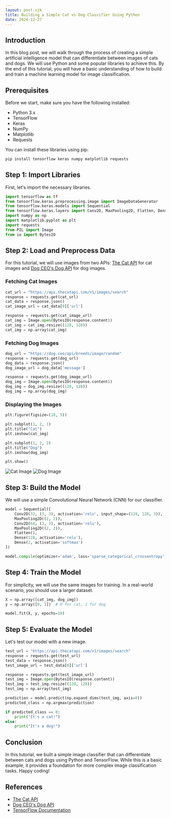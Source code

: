 ```yaml
---
layout: post.njk
title: Building a Simple Cat vs Dog Classifier Using Python
date: 2024-12-27
---
```

## Introduction

In this blog post, we will walk through the process of creating a simple artificial intelligence model that can differentiate between images of cats and dogs. We will use Python and some popular libraries to achieve this. By the end of this tutorial, you will have a basic understanding of how to build and train a machine learning model for image classification.

## Prerequisites

Before we start, make sure you have the following installed:

- Python 3.x
- TensorFlow
- Keras
- NumPy
- Matplotlib
- Requests

You can install these libraries using pip:

```bash
pip install tensorflow keras numpy matplotlib requests
```

## Step 1: Import Libraries

First, let's import the necessary libraries.

```python
import tensorflow as tf
from tensorflow.keras.preprocessing.image import ImageDataGenerator
from tensorflow.keras.models import Sequential
from tensorflow.keras.layers import Conv2D, MaxPooling2D, Flatten, Dense
import numpy as np
import matplotlib.pyplot as plt
import requests
from PIL import Image
from io import BytesIO
```

## Step 2: Load and Preprocess Data

For this tutorial, we will use images from two APIs: [The Cat API](https://api.thecatapi.com/v1/images/search) for cat images and [Dog CEO&#39;s Dog API](https://dog.ceo/api/breeds/image/random) for dog images.

### Fetching Cat Images

```python
cat_url = "https://api.thecatapi.com/v1/images/search"
response = requests.get(cat_url)
cat_data = response.json()
cat_image_url = cat_data[0]['url']

response = requests.get(cat_image_url)
cat_img = Image.open(BytesIO(response.content))
cat_img = cat_img.resize((128, 128))
cat_img = np.array(cat_img)
```

### Fetching Dog Images

```python
dog_url = "https://dog.ceo/api/breeds/image/random"
response = requests.get(dog_url)
dog_data = response.json()
dog_image_url = dog_data['message']

response = requests.get(dog_image_url)
dog_img = Image.open(BytesIO(response.content))
dog_img = dog_img.resize((128, 128))
dog_img = np.array(dog_img)
```

### Displaying the Images

```python
plt.figure(figsize=(10, 5))

plt.subplot(1, 2, 1)
plt.title("Cat")
plt.imshow(cat_img)

plt.subplot(1, 2, 2)
plt.title("Dog")
plt.imshow(dog_img)

plt.show()
```

![Cat Image](https://cdn2.thecatapi.com/images/MTY5OTE4Nw.jpg)
![Dog Image](https://images.dog.ceo/breeds/hound-afghan/n02088094_1003.jpg)

## Step 3: Build the Model

We will use a simple Convolutional Neural Network (CNN) for our classifier.

```python
model = Sequential([
    Conv2D(32, (3, 3), activation='relu', input_shape=(128, 128, 3)),
    MaxPooling2D((2, 2)),
    Conv2D(64, (3, 3), activation='relu'),
    MaxPooling2D((2, 2)),
    Flatten(),
    Dense(128, activation='relu'),
    Dense(2, activation='softmax')
])

model.compile(optimizer='adam', loss='sparse_categorical_crossentropy', metrics=['accuracy'])
```

## Step 4: Train the Model

For simplicity, we will use the same images for training. In a real-world scenario, you should use a larger dataset.

```python
X = np.array([cat_img, dog_img])
y = np.array([0, 1])  # 0 for cat, 1 for dog

model.fit(X, y, epochs=10)
```

## Step 5: Evaluate the Model

Let's test our model with a new image.

```python
test_url = "https://api.thecatapi.com/v1/images/search"
response = requests.get(test_url)
test_data = response.json()
test_image_url = test_data[0]['url']

response = requests.get(test_image_url)
test_img = Image.open(BytesIO(response.content))
test_img = test_img.resize((128, 128))
test_img = np.array(test_img)

prediction = model.predict(np.expand_dims(test_img, axis=0))
predicted_class = np.argmax(prediction)

if predicted_class == 0:
    print("It's a cat!")
else:
    print("It's a dog!")
```

## Conclusion

In this tutorial, we built a simple image classifier that can differentiate between cats and dogs using Python and TensorFlow. While this is a basic example, it provides a foundation for more complex image classification tasks. Happy coding!

## References

- [The Cat API](https://api.thecatapi.com/v1/images/search)
- [Dog CEO&#39;s Dog API](https://dog.ceo/api/breeds/image/random)
- [TensorFlow Documentation](https://www.tensorflow.org/)
